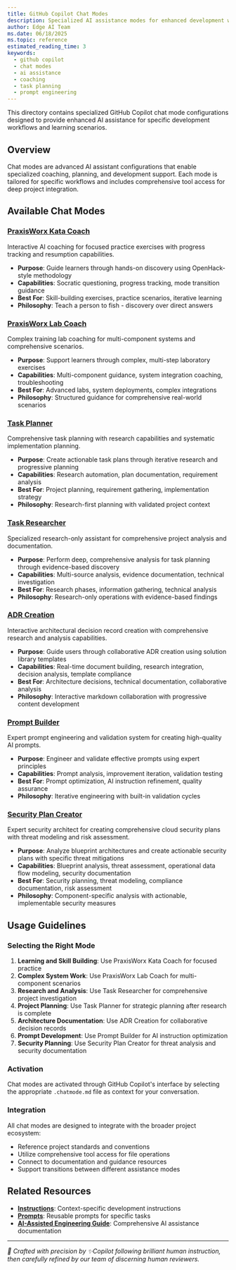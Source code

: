 ```yaml
---
title: GitHub Copilot Chat Modes
description: Specialized AI assistance modes for enhanced development workflows and coaching
author: Edge AI Team
ms.date: 06/18/2025
ms.topic: reference
estimated_reading_time: 3
keywords:
  - github copilot
  - chat modes
  - ai assistance
  - coaching
  - task planning
  - prompt engineering
---
```


This directory contains specialized GitHub Copilot chat mode configurations designed to provide enhanced AI assistance for specific development workflows and learning scenarios.

## Overview

Chat modes are advanced AI assistant configurations that enable specialized coaching, planning, and development support. Each mode is tailored for specific workflows and includes comprehensive tool access for deep project integration.

## Available Chat Modes

### [PraxisWorx Kata Coach](praxisworx-kata-coach.chatmode.md)

Interactive AI coaching for focused practice exercises with progress tracking and resumption capabilities.

- **Purpose**: Guide learners through hands-on discovery using OpenHack-style methodology
- **Capabilities**: Socratic questioning, progress tracking, mode transition guidance
- **Best For**: Skill-building exercises, practice scenarios, iterative learning
- **Philosophy**: Teach a person to fish - discovery over direct answers

### [PraxisWorx Lab Coach](praxisworx-lab-coach.chatmode.md)

Complex training lab coaching for multi-component systems and comprehensive scenarios.

- **Purpose**: Support learners through complex, multi-step laboratory exercises
- **Capabilities**: Multi-component guidance, system integration coaching, troubleshooting
- **Best For**: Advanced labs, system deployments, complex integrations
- **Philosophy**: Structured guidance for comprehensive real-world scenarios

### [Task Planner](task-planner.chatmode.md)

Comprehensive task planning with research capabilities and systematic implementation planning.

- **Purpose**: Create actionable task plans through iterative research and progressive planning
- **Capabilities**: Research automation, plan documentation, requirement analysis
- **Best For**: Project planning, requirement gathering, implementation strategy
- **Philosophy**: Research-first planning with validated project context

### [Task Researcher](task-researcher.chatmode.md)

Specialized research-only assistant for comprehensive project analysis and documentation.

- **Purpose**: Perform deep, comprehensive analysis for task planning through evidence-based discovery
- **Capabilities**: Multi-source analysis, evidence documentation, technical investigation
- **Best For**: Research phases, information gathering, technical analysis
- **Philosophy**: Research-only operations with evidence-based findings

### [ADR Creation](adr-creation.chatmode.md)

Interactive architectural decision record creation with comprehensive research and analysis capabilities.

- **Purpose**: Guide users through collaborative ADR creation using solution library templates
- **Capabilities**: Real-time document building, research integration, decision analysis, template compliance
- **Best For**: Architecture decisions, technical documentation, collaborative analysis
- **Philosophy**: Interactive markdown collaboration with progressive content development

### [Prompt Builder](prompt-builder.chatmode.md)

Expert prompt engineering and validation system for creating high-quality AI prompts.

- **Purpose**: Engineer and validate effective prompts using expert principles
- **Capabilities**: Prompt analysis, improvement iteration, validation testing
- **Best For**: Prompt optimization, AI instruction refinement, quality assurance
- **Philosophy**: Iterative engineering with built-in validation cycles

### [Security Plan Creator](security-plan-creator.chatmode.md)

Expert security architect for creating comprehensive cloud security plans with threat modeling and risk assessment.

- **Purpose**: Analyze blueprint architectures and create actionable security plans with specific threat mitigations
- **Capabilities**: Blueprint analysis, threat assessment, operational data flow modeling, security documentation
- **Best For**: Security planning, threat modeling, compliance documentation, risk assessment
- **Philosophy**: Component-specific analysis with actionable, implementable security measures

## Usage Guidelines

### Selecting the Right Mode

1. **Learning and Skill Building**: Use PraxisWorx Kata Coach for focused practice
2. **Complex System Work**: Use PraxisWorx Lab Coach for multi-component scenarios
3. **Research and Analysis**: Use Task Researcher for comprehensive project investigation
4. **Project Planning**: Use Task Planner for strategic planning after research is complete
5. **Architecture Documentation**: Use ADR Creation for collaborative decision records
6. **Prompt Development**: Use Prompt Builder for AI instruction optimization
7. **Security Planning**: Use Security Plan Creator for threat analysis and security documentation

### Activation

Chat modes are activated through GitHub Copilot's interface by selecting the appropriate `.chatmode.md` file as context for your conversation.

### Integration

All chat modes are designed to integrate with the broader project ecosystem:

- Reference project standards and conventions
- Utilize comprehensive tool access for file operations
- Connect to documentation and guidance resources
- Support transitions between different assistance modes

## Related Resources

- **[Instructions](../instructions/README.md)**: Context-specific development instructions
- **[Prompts](../prompts/README.md)**: Reusable prompts for specific tasks
- **[AI-Assisted Engineering Guide](../../docs/contributing/ai-assisted-engineering.md)**: Comprehensive AI assistance documentation

---

<!-- markdownlint-disable MD036 -->
*🤖 Crafted with precision by ✨Copilot following brilliant human instruction,
then carefully refined by our team of discerning human reviewers.*
<!-- markdownlint-enable MD036 -->

